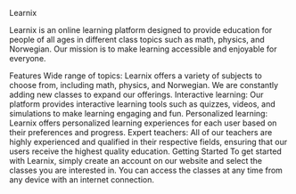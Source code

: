 Learnix


Learnix is an online learning platform designed to provide education for people of all ages in different class topics such as math, physics, and Norwegian. Our mission is to make learning accessible and enjoyable for everyone.

Features
Wide range of topics: Learnix offers a variety of subjects to choose from, including math, physics, and Norwegian. We are constantly adding new classes to expand our offerings.
Interactive learning: Our platform provides interactive learning tools such as quizzes, videos, and simulations to make learning engaging and fun.
Personalized learning: Learnix offers personalized learning experiences for each user based on their preferences and progress.
Expert teachers: All of our teachers are highly experienced and qualified in their respective fields, ensuring that our users receive the highest quality education.
Getting Started
To get started with Learnix, simply create an account on our website and select the classes you are interested in. You can access the classes at any time from any device with an internet connection.

